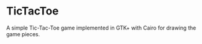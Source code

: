 TicTacToe
=========

A simple Tic-Tac-Toe game implemented in GTK+ with Cairo for drawing the game pieces.
